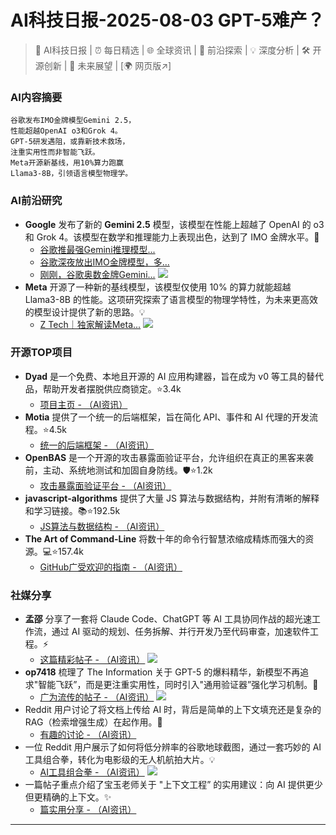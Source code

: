 
# AI科技日报-2025-08-03 GPT-5难产？
> 🤖 AI科技日报 | ⏰ 每日精选 | 🌐 全球资讯 | 🔬 前沿探索 | 💡 深度分析 | 🛠️ 开源创新 | 🚀 未来展望 | [🌍 网页版↗️]
### **AI内容摘要**
```
谷歌发布IMO金牌模型Gemini 2.5，
性能超越OpenAI o3和Grok 4。
GPT-5研发遇阻，或靠新技术救场，
注重实用性而非智能飞跃。
Meta开源新基线，用10%算力跑赢
Llama3-8B，引领语言模型物理学。
```
### AI前沿研究
*   **Google** 发布了新的 **Gemini 2.5** 模型，该模型在性能上超越了 OpenAI 的 o3 和 Grok 4。该模型在数学和推理能力上表现出色，达到了 IMO 金牌水平。🚀
    *   [谷歌推最强Gemini推理模型...](https://www.36kr.com/p/3404902331846279)
    *   [谷歌深夜放出IMO金牌模型，多...](https://www.infoq.cn/article/YW4H4Milzdr3SWkzqOdq?utm_source=rss&utm_medium=article)
    *   [刚刚，谷歌奥数金牌Gemini...](https://mp.weixin.qq.com/s/VEb4ymijC9dsJMBu6nwK2g)
    ![](https://img.36krcdn.com/hsossms/20250802/v2_99ed8ddc920943d3b7519626be55176b@000000@ai_oswg343629oswg1536oswg722_img_000~tplv-1marlgjv7f-ai-v3:600:400:600:400:q70.jpg)
*   **Meta** 开源了一种新的基线模型，该模型仅使用 10% 的算力就能超越 Llama3-8B 的性能。这项研究探索了语言模型的物理学特性，为未来更高效的模型设计提供了新的思路。💡
    *   [Z Tech｜独家解读Meta...](https://mp.weixin.qq.com/s/BIGtXn2ADXewR5yr81iL6g)
    ![](https://mmbiz.qpic.cn/sz_mmbiz_jpg/Z300vPwLQkn2S0b8MNBCtuzf3AMmabFLYyNic7G1oiaQ09Tk3cMtRtaFIulPFlj81unz7XwWwWBbsibwE0v77P86A/0?wx_fmt=jpeg)
### 开源TOP项目
*   **Dyad** 是一个免费、本地且开源的 AI 应用构建器，旨在成为 v0 等工具的替代品，帮助开发者摆脱供应商锁定。⭐3.4k
    *   [项目主页 - （AI资讯）](https://github.com/dyad-sh/dyad)
*   **Motia** 提供了一个统一的后端框架，旨在简化 API、事件和 AI 代理的开发流程。⭐4.5k
    *   [统一的后端框架 - （AI资讯）](https://github.com/MotiaDev/motia)
*   **OpenBAS** 是一个开源的攻击暴露面验证平台，允许组织在真正的黑客来袭前，主动、系统地测试和加固自身防线。🛡️⭐1.2k
    *   [攻击暴露面验证平台 - （AI资讯）](https://github.com/OpenBAS-Platform/openbas)
*   **javascript-algorithms** 提供了大量 JS 算法与数据结构，并附有清晰的解释和学习链接。📚⭐192.5k
    *   [JS算法与数据结构 - （AI资讯）](https://github.com/trekhleb/javascript-algorithms)
*   **The Art of Command-Line** 将数十年的命令行智慧浓缩成精炼而强大的资源。💻⭐157.4k
    *   [GitHub广受欢迎的指南 - （AI资讯）](https://github.com/jlevy/the-art-of-command-line)
### 社媒分享
*   **孟邵** 分享了一套将 Claude Code、ChatGPT 等 AI 工具协同作战的超光速工作流，通过 AI 驱动的规划、任务拆解、并行开发乃至代码审查，加速软件工程。⚡
    *   [这篇精彩帖子 - （AI资讯）](https://x.com/shao__meng/status/1951614694478999629)
    ![](https://cdn.jsdmirror.com/gh/justlovemaki/imagehub@main/images/2025/08/news_01k1nmt3cbe51ancstvs2hhfdj.avif)
*   **op7418** 梳理了 The Information 关于 GPT-5 的爆料精华，新模型不再追求"智能飞跃”，而是更注重实用性，同时引入"通用验证器”强化学习机制。🧐
    *   [广为流传的帖子 - （AI资讯）](https://x.com/op7418/status/1951486862440407371)
    ![](https://cdn.jsdmirror.com/gh/justlovemaki/imagehub@main/images/2025/08/news_01k1nmt7mveeca9z15cn7k8zms.avif)
*   Reddit 用户讨论了将文档上传给 AI 时，背后是简单的上下文填充还是复杂的 RAG（检索增强生成）在起作用。🤔
    *   [有趣的讨论 - （AI资讯）](https://www.reddit.com/r/MistralAI/comments/1mfoqq1/rag_or_prompt_engineering/)
*   一位 Reddit 用户展示了如何将低分辨率的谷歌地球截图，通过一套巧妙的 AI 工具组合拳，转化为电影级的无人机航拍大片。💡
    *   [AI工具组合拳 - （AI资讯）](https://old.reddit.com/r/FluxAI/comments/1mf7tkq/turning_lowres_google_earth_screenshots_into/)
    ![](https://cdn.jsdmirror.com/gh/justlovemaki/imagehub@main/images/2025/08/news_01k1nmtdhteca83bngwga6v4cf.avif)
*   一篇帖子重点介绍了宝玉老师关于 "上下文工程” 的实用建议：向 AI 提供更少但更精确的上下文。✨
    *   [篇实用分享 - （AI资讯）](https://x.com/vista8/status/1951332512648606049)
---